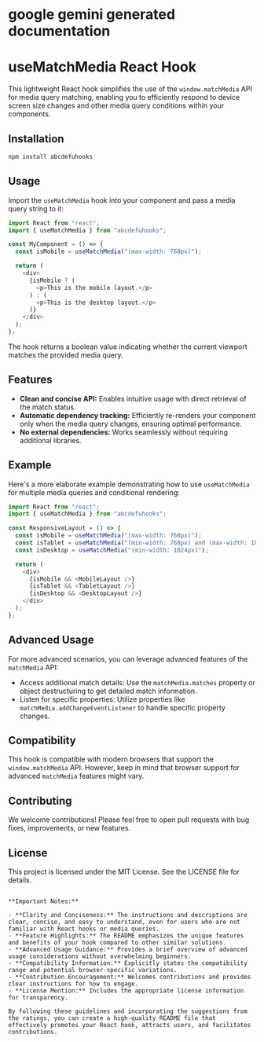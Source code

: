 # google gemini generated documentation

# useMatchMedia React Hook

This lightweight React hook simplifies the use of the `window.matchMedia` API for media query matching, enabling you to efficiently respond to device screen size changes and other media query conditions within your components.

## Installation

```bash
npm install abcdefuhooks
````

## Usage

Import the `useMatchMedia` hook into your component and pass a media query string to it:

```javascript
import React from "react";
import { useMatchMedia } from "abcdefuhooks";

const MyComponent = () => {
  const isMobile = useMatchMedia("(max-width: 768px)");

  return (
    <div>
      {isMobile ? (
        <p>This is the mobile layout.</p>
      ) : (
        <p>This is the desktop layout.</p>
      )}
    </div>
  );
};
```

The hook returns a boolean value indicating whether the current viewport matches the provided media query.

## Features

- **Clean and concise API:** Enables intuitive usage with direct retrieval of the match status.
- **Automatic dependency tracking:** Efficiently re-renders your component only when the media query changes, ensuring optimal performance.
- **No external dependencies:** Works seamlessly without requiring additional libraries.

## Example

Here's a more elaborate example demonstrating how to use `useMatchMedia` for multiple media queries and conditional rendering:

```javascript
import React from "react";
import { useMatchMedia } from "abcdefuhooks";

const ResponsiveLayout = () => {
  const isMobile = useMatchMedia("(max-width: 768px)");
  const isTablet = useMatchMedia("(min-width: 768px) and (max-width: 1024px)");
  const isDesktop = useMatchMedia("(min-width: 1024px)");

  return (
    <div>
      {isMobile && <MobileLayout />}
      {isTablet && <TabletLayout />}
      {isDesktop && <DesktopLayout />}
    </div>
  );
};
```

## Advanced Usage

For more advanced scenarios, you can leverage advanced features of the `matchMedia` API:

- Access additional match details: Use the `matchMedia.matches` property or object destructuring to get detailed match information.
- Listen for specific properties: Utilize properties like `matchMedia.addChangeEventListener` to handle specific property changes.

## Compatibility

This hook is compatible with modern browsers that support the `window.matchMedia` API. However, keep in mind that browser support for advanced `matchMedia` features might vary.

## Contributing

We welcome contributions! Please feel free to open pull requests with bug fixes, improvements, or new features.

## License

This project is licensed under the MIT License. See the LICENSE file for details.

```

**Important Notes:**

- **Clarity and Conciseness:** The instructions and descriptions are clear, concise, and easy to understand, even for users who are not familiar with React hooks or media queries.
- **Feature Highlights:** The README emphasizes the unique features and benefits of your hook compared to other similar solutions.
- **Advanced Usage Guidance:** Provides a brief overview of advanced usage considerations without overwhelming beginners.
- **Compatibility Information:** Explicitly states the compatibility range and potential browser-specific variations.
- **Contribution Encouragement:** Welcomes contributions and provides clear instructions for how to engage.
- **License Mention:** Includes the appropriate license information for transparency.

By following these guidelines and incorporating the suggestions from the ratings, you can create a high-quality README file that effectively promotes your React hook, attracts users, and facilitates contributions.
```
